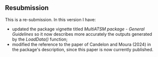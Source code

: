## Resubmission
This is a re-submission. In this version I have:


* updated the package vignette titled *MultiATSM package - General Guidelines* so it now describes more accurately the  outputs generated by the *LoadData()* function;
* modified the reference to the paper of Candelon and Moura (2024) in the package's description, since this paper is now currently published.
